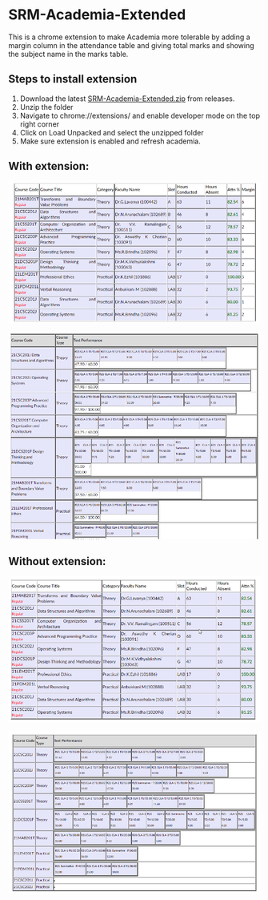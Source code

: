 # SRM-Academia-Extended
 
This is a chrome extension to make Academia more tolerable by adding a margin column in the attendance table and giving total marks and showing the subject name in the marks table.


## Steps to install extension

1. Download the latest [SRM-Academia-Extended.zip](https://github.com/SukhOberoi/SRM-Academia-Extended/releases/tag/final) from releases.
2. Unzip the folder
3. Navigate to chrome://extensions/ and enable developer mode on the top right corner
4. Click on Load Unpacked and select the unzipped folder
5. Make sure extension is enabled and refresh academia.

## With extension:

![screenshot1](ss/chrome_WErvJ8b8QL.png)

![screenshot2](ss/chrome_n1Oq3xx0OK.png)


## Without extension:


![screenshot3](ss/chrome_fCZJjvN2aZ.png)

![screenshot4](ss/chrome_XWzyNOmnKg.png)

